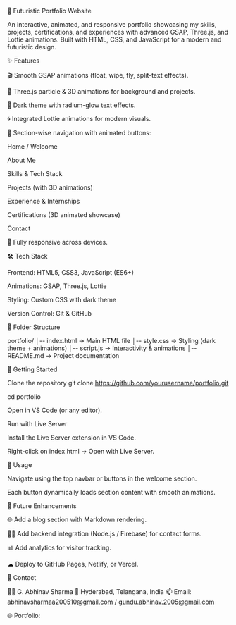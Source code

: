 🚀 Futuristic Portfolio Website

An interactive, animated, and responsive portfolio showcasing my skills, projects, certifications, and experiences with advanced GSAP, Three.js, and Lottie animations.
Built with HTML, CSS, and JavaScript for a modern and futuristic design.

✨ Features

🎬 Smooth GSAP animations (float, wipe, fly, split-text effects).

🌌 Three.js particle & 3D animations for background and projects.

🎨 Dark theme with radium-glow text effects.

🌀 Integrated Lottie animations for modern visuals.

📂 Section-wise navigation with animated buttons:

Home / Welcome

About Me

Skills & Tech Stack

Projects (with 3D animations)

Experience & Internships

Certifications (3D animated showcase)

Contact

📱 Fully responsive across devices.

🛠️ Tech Stack

Frontend: HTML5, CSS3, JavaScript (ES6+)

Animations: GSAP, Three.js, Lottie

Styling: Custom CSS with dark theme

Version Control: Git & GitHub

📂 Folder Structure

portfolio/
│-- index.html → Main HTML file
│-- style.css → Styling (dark theme + animations)
│-- script.js → Interactivity & animations
│-- README.md → Project documentation

🚀 Getting Started

Clone the repository
git clone https://github.com/yourusername/portfolio.git

cd portfolio

Open in VS Code (or any editor).

Run with Live Server

Install the Live Server extension in VS Code.

Right-click on index.html → Open with Live Server.

📌 Usage

Navigate using the top navbar or buttons in the welcome section.

Each button dynamically loads section content with smooth animations.

🎯 Future Enhancements

🌐 Add a blog section with Markdown rendering.

🧑‍💻 Add backend integration (Node.js / Firebase) for contact forms.

📊 Add analytics for visitor tracking.

☁ Deploy to GitHub Pages, Netlify, or Vercel.

📧 Contact

👨‍💻 G. Abhinav Sharma
📍 Hyderabad, Telangana, India
📫 Email: abhinavsharmaa200510@gmail.com / gundu.abhinav.2005@gmail.com

🌐 Portfolio: 
